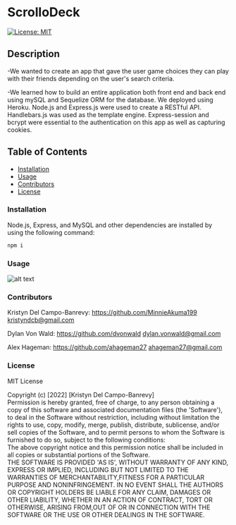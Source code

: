 # ScrolloDeck

[![License: MIT](https://img.shields.io/badge/License-MIT-yellow.svg)](https://opensource.org/licenses/MIT)

## Description

-We wanted to create an app that gave the user game choices they can play with their friends depending on the user's search criteria.

-We learned how to build an entire application both front end and back end using mySQL and Sequelize ORM for the database. We deployed using Heroku. Node.js and Express.js were used to create a RESTful API. Handlebars.js was used as the template engine. Express-session and bcrypt were essential to the authentication on this app as well as capturing cookies.

## Table of Contents

- [Installation](#installation)
- [Usage](#usage)
- [Contributors](#contributors)
- [License](#license)

### Installation

Node.js, Express, and MySQL and other dependencies are installed by using the following command:

```md
npm i
```

### Usage

![alt text](/project2-group5/assets/screencastify.gif)

### Contributors

Kristyn Del Campo-Banrevy: https://github.com/MinnieAkuma199 kristyndcb@gmail.com

Dylan Von Wald: https://github.com/dvonwald dylan.vonwald@gmail.com

Alex Hageman: https://github.com/ahageman27 ahageman27@gmail.com

### License

MIT License

Copyright (c) [2022] [Kristyn Del Campo-Banrevy]<br /> Permission is hereby granted, free of charge, to any person obtaining a copy of this software and associated documentation files (the 'Software'), to deal in the Software without restriction, including without limitation the rights to use, copy, modify, merge, publish, distribute, sublicense, and/or sell copies of the Software, and to permit persons to whom the Software is furnished to do so, subject to the following conditions:<br />The above copyright notice and this permission notice shall be included in all copies or substantial portions of the Software.<br />THE SOFTWARE IS PROVIDED 'AS IS', WITHOUT WARRANTY OF ANY KIND, EXPRESS OR IMPLIED, INCLUDING BUT NOT LIMITED TO THE WARRANTIES OF MERCHANTABILITY,FITNESS FOR A PARTICULAR PURPOSE AND NONINFRINGEMENT. IN NO EVENT SHALL THE AUTHORS OR COPYRIGHT HOLDERS BE LIABLE FOR ANY CLAIM, DAMAGES OR OTHER LIABILITY, WHETHER IN AN ACTION OF CONTRACT, TORT OR OTHERWISE, ARISING FROM,OUT OF OR IN CONNECTION WITH THE SOFTWARE OR THE USE OR OTHER DEALINGS IN THE SOFTWARE.
